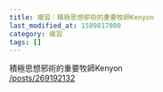 ```yaml
---
title: 複習：積極思想邪術的重要牧師Kenyon
last_modified_at: 1589817000
category: 複習
tags: []
---
```


<p>積極思想邪術的重要牧師Kenyon<br>
<a href="/posts/269192132" target="_blank">/posts/269192132</a></p>

<p>&nbsp;</p>

